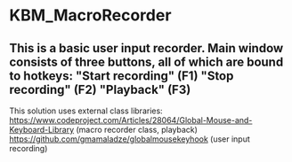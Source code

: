 # KBM_MacroRecorder
This is a basic user input recorder.
Main window consists of three buttons, all of which are bound to hotkeys:
"Start recording" (F1)
"Stop recording" (F2)
"Playback" (F3)
----------------
This solution uses external class libraries: 
https://www.codeproject.com/Articles/28064/Global-Mouse-and-Keyboard-Library (macro recorder class, playback)
https://github.com/gmamaladze/globalmousekeyhook (user input recording)
